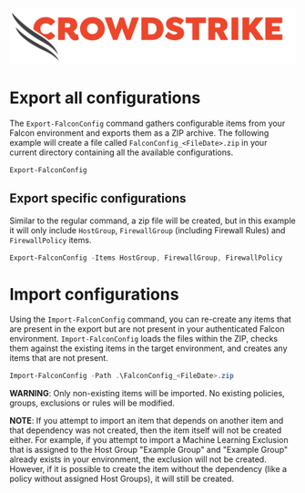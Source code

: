 ![CrowdStrike Falcon](https://raw.githubusercontent.com/CrowdStrike/falconpy/main/docs/asset/cs-logo.png)

# Export all configurations
The `Export-FalconConfig` command gathers configurable items from your Falcon environment and exports them as a ZIP archive. The following example will create a file called `FalconConfig_<FileDate>.zip` in your current directory containing all the available configurations.
```powershell
Export-FalconConfig
```
## Export specific configurations
Similar to the regular command, a zip file will be created, but in this example it will only include `HostGroup`, `FirewallGroup` (including Firewall Rules) and `FirewallPolicy` items.
```powershell
Export-FalconConfig -Items HostGroup, FirewallGroup, FirewallPolicy
```
# Import configurations
Using the `Import-FalconConfig` command, you can re-create any items that are present in the export but are not present in your authenticated Falcon environment. `Import-FalconConfig` loads the files within the ZIP, checks them against the existing items in the target environment, and creates any items that are not present.
```powershell
Import-FalconConfig -Path .\FalconConfig_<FileDate>.zip
```

**WARNING**: Only non-existing items will be imported. No existing policies, groups, exclusions or rules will be modified.

**NOTE**: If you attempt to import an item that depends on another item and that dependency was not created, then the item itself will not be created either. For example, if you attempt to import a Machine Learning Exclusion that is assigned to the Host Group "Example Group" and "Example Group" already exists in your environment, the exclusion will not be created. However, if it is possible to create the item without the dependency \(like a policy without assigned Host Groups\), it will still be created.